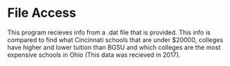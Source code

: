 # File Access

This program recieves info from a .dat file that is provided. This info is compared to find what Cincinnati schools that are under $20000, colleges have higher and lower tuition than BGSU and which colleges are the most expensive schools in Ohio (This data was recieved in 2017). 
